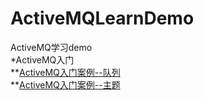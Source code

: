# ActiveMQLearnDemo
ActiveMQ学习demo
<br>
*ActiveMQ入门
<br>
**[ActiveMQ入门案例--队列](https://github.com/Stringxy/ActiveMQLearnDemo/tree/master/jmsdemo/src/main/java/com/xy/jms/queue)  
<br>
**[ActiveMQ入门案例--主题](https://github.com/Stringxy/ActiveMQLearnDemo/tree/master/jmsdemo/src/main/java/com/xy/jms/topic)  
